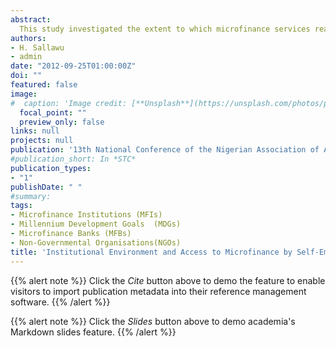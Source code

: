 ```yaml
---
abstract:
  This study investigated the extent to which microfinance services reach women and its impact on the self-employed. The study also examined the institutional environment in which MFIs function and identity the characteristics of MFIs which enhance their ability to contribute to poverty reduction of women client. The primary data was obtained through a structured questionnaire administered to 75 respondents in the area. Similarly 15 MFIs were also selected and data collected from their managers. Data were analysed using descriptive statistics and regression. The results of the analysis show that most of the respondents were married (82.67%) and had acquired some education (82.66%). Further analysis of the results shows that the size of the loan benefitted by respondents ranges from N31,000 – N50,000  however, only 13% of the clients obtain a loan of N100,000.00 and above. In addition the loan facility had positive impact on the businesses of the client. Many of them that are farmers no longer have to purchase inputs on credits or go into forced selling of their products, and this has improved their income status as well as their standard of living.  It was therefore recommended that more MFIs be established in the area with more capital (funds) provided to enable them expand their loan facility and target more women clients.
authors:
- H. Sallawu
- admin
date: "2012-09-25T01:00:00Z"
doi: ""
featured: false
image:
#  caption: 'Image credit: [**Unsplash**](https://unsplash.com/photos/pLCdAaMFLTE)'
  focal_point: ""
  preview_only: false
links: null
projects: null
publication: '13th National Conference of the Nigerian Association of Agricultural Economists, Faculty of Agriculture, Obafemi Awolowo University Ife between 25th and 28th September'
#publication_short: In *STC*
publication_types:
- "1"
publishDate: " "
#summary: 
tags:
- Microfinance Institutions (MFIs)
- Millennium Development Goals  (MDGs)
- Microfinance Banks (MFBs)
- Non-Governmental Organisations(NGOs)
title: 'Institutional Environment and Access to Microfinance by Self-Employed Women in Rural Areas of Chanchaga Local Government Area, Niger State'
---
```


{{% alert note %}}
Click the *Cite* button above to demo the feature to enable visitors to import publication metadata into their reference management software.
{{% /alert %}}

{{% alert note %}}
Click the *Slides* button above to demo academia's Markdown slides feature.
{{% /alert %}}

